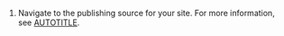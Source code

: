 1. Navigate to the publishing source for your site. For more information, see [AUTOTITLE](/pages/getting-started-with-github-pages/configuring-a-publishing-source-for-your-github-pages-site).
